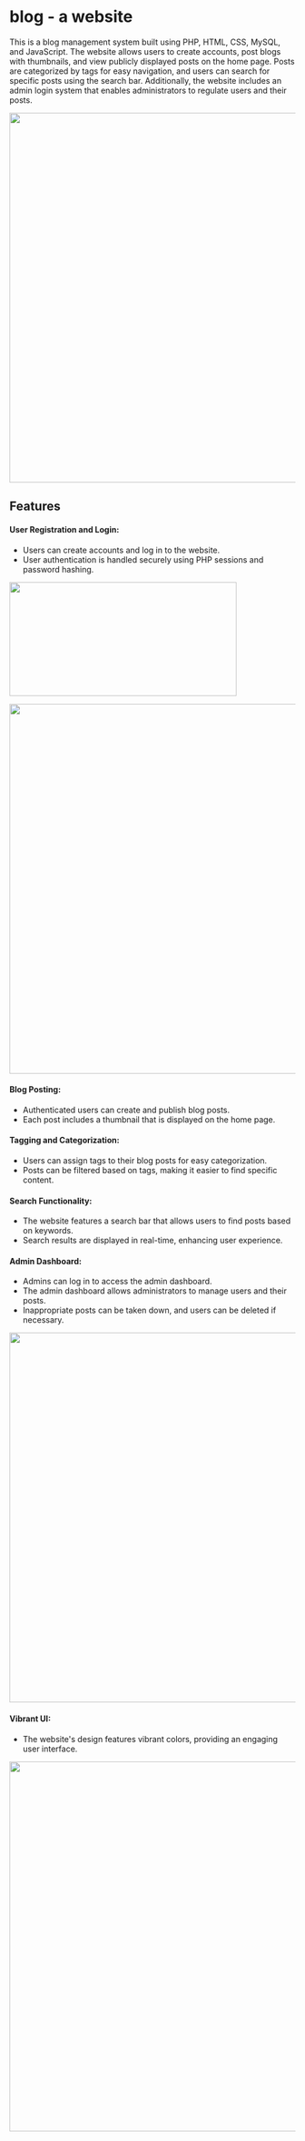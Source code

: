# blog - a website
This is a blog management system built using PHP, HTML, CSS, MySQL, and JavaScript. The website allows users to create accounts, post blogs with thumbnails, and view publicly displayed posts on the home page. Posts are categorized by tags for easy navigation, and users can search for specific posts using the search bar. Additionally, the website includes an admin login system that enables administrators to regulate users and their posts.
<p>
<img src="https://github.com/meghabyte-og/blog/assets/135510418/caf72773-e7d6-4286-8e1c-ee7c43de5ada" width="650" >
</p>



## Features
#### User Registration and Login:
* Users can create accounts and log in to the website.
* User authentication is handled securely using PHP sessions and password hashing.
<p>
<img src="https://github.com/meghabyte-og/blog/assets/135510418/898f8777-40d8-47a1-9445-c1f60150b78d" width="400" height="200">
</p>
<p>
<img src="https://github.com/meghabyte-og/blog/assets/135510418/6d0f748d-0ef5-47c0-ad74-bd88a1cbf551" width="650">
</p>


#### Blog Posting:
* Authenticated users can create and publish blog posts.
* Each post includes a thumbnail that is displayed on the home page.




#### Tagging and Categorization:
* Users can assign tags to their blog posts for easy categorization.
* Posts can be filtered based on tags, making it easier to find specific content.

#### Search Functionality:
* The website features a search bar that allows users to find posts based on keywords.
* Search results are displayed in real-time, enhancing user experience.

#### Admin Dashboard:
* Admins can log in to access the admin dashboard.
* The admin dashboard allows administrators to manage users and their posts.
* Inappropriate posts can be taken down, and users can be deleted if necessary.
<p>
<img src="https://github.com/meghabyte-og/blog/assets/135510418/1f6689fd-4799-4cc5-b34a-d3098df6d380" width="650">
</p>


#### Vibrant UI:
* The website's design features vibrant colors, providing an engaging user interface.
<p>
<img src="https://github.com/meghabyte-og/blog/assets/135510418/76f28df4-ab8f-4b4a-8093-67352c2733df" width="650">
</p>
